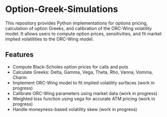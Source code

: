 # Option-Greek-Simulations

This repository provides Python implementations for options pricing, calculation of option Greeks, 
and calibration of the ORC-Wing volatility model. It allows users to compute option prices, sensitivities, 
and fit market implied volatilities to the ORC-Wing model.

## Features
- Compute Black-Scholes option prices for calls and puts
- Calculate Greeks: Delta, Gamma, Vega, Theta, Rho, Vanna, Vomma, Charm
- Implement ORC-Wing model to fit implied volatility surfaces (work in progress)
- Calibrate ORC-Wing parameters using market data (work in progress)
- Weighted loss function using vega for accurate ATM pricing (work in progress)
- Handle moneyness-based volatility skew (work in progress)
